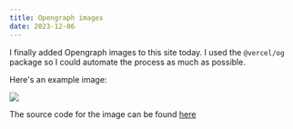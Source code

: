```yaml
---
title: Opengraph images
date: 2023-12-06
---
```


I finally added Opengraph images to this site today. I used the `@vercel/og` package so I could automate the process as much as possible.

Here's an example image:

![](https://zander.wtf/opengraph/old-tech/og.png)

The source code for the image can be found [here](https://github.com/mrmartineau/zander.wtf/blob/main/src/pages/opengraph/%5Bslug%5D/og.png.ts)

